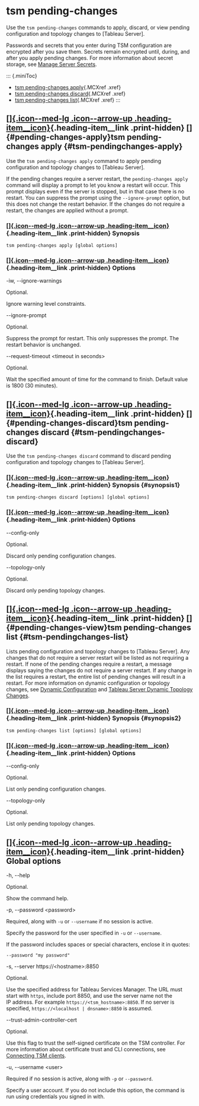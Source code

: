 

tsm pending-changes
===================
Use the `tsm pending-changes` commands to apply, discard, or view
pending configuration and topology changes to [Tableau
Server].

Passwords and secrets that you enter during TSM configuration are
encrypted after you save them. Secrets remain encrypted until, during,
and after you apply pending changes. For more information about secret
storage, see [Manage Server
Secrets](https://help.tableau.com/current/server/en-us/security_secret_storage.htm#Understa).

::: {.miniToc}
-   [tsm pending-changes
    apply](https://help.tableau.com/current/server/en-us/cli_pending-changes.htm#pending-changes-apply){.MCXref
    .xref}
-   [tsm pending-changes
    discard](https://help.tableau.com/current/server/en-us/cli_pending-changes.htm#pending-changes-discard){.MCXref
    .xref}
-   [tsm pending-changes
    list](https://help.tableau.com/current/server/en-us/cli_pending-changes.htm#pending-changes-view){.MCXref
    .xref}
:::

<div>

[[]{.icon--med-lg .icon--arrow-up .heading-item__icon}](https://help.tableau.com/current/server/en-us/cli_pending-changes.htm#){.heading-item__link .print-hidden} []{#pending-changes-apply}tsm pending-changes apply {#tsm-pendingchanges-apply}
----------------------------------------------------------------------------------------------------------------------------------------------------------------------------------------------------------------------

</div>

Use the `tsm pending-changes apply` command to apply pending
configuration and topology changes to [Tableau
Server].

If the pending changes require a server restart, the
`pending-changes apply` command will display a prompt to let you know a
restart will occur. This prompt displays even if the server is stopped,
but in that case there is no restart. You can suppress the prompt using
the `--ignore-prompt` option, but this does not change the restart
behavior. If the changes do not require a restart, the changes are
applied without a prompt.

<div>

### [[]{.icon--med-lg .icon--arrow-up .heading-item__icon}](https://help.tableau.com/current/server/en-us/cli_pending-changes.htm#){.heading-item__link .print-hidden} Synopsis

</div>

`tsm pending-changes apply [global options]`

<div>

### [[]{.icon--med-lg .icon--arrow-up .heading-item__icon}](https://help.tableau.com/current/server/en-us/cli_pending-changes.htm#){.heading-item__link .print-hidden} Options

</div>

-iw, \--ignore-warnings

Optional.

Ignore warning level constraints.

\--ignore-prompt

Optional.

Suppress the prompt for restart. This only suppresses the prompt. The
restart behavior is unchanged.

\--request-timeout \<timeout in seconds\>

Optional.

Wait the specified amount of time for the command to finish. Default
value is 1800 (30 minutes).

<div>

[[]{.icon--med-lg .icon--arrow-up .heading-item__icon}](https://help.tableau.com/current/server/en-us/cli_pending-changes.htm#){.heading-item__link .print-hidden} []{#pending-changes-discard}tsm pending-changes discard {#tsm-pendingchanges-discard}
--------------------------------------------------------------------------------------------------------------------------------------------------------------------------------------------------------------------------

</div>

Use the `tsm pending-changes discard` command to discard pending
configuration and topology changes to [Tableau
Server].

<div>

### [[]{.icon--med-lg .icon--arrow-up .heading-item__icon}](https://help.tableau.com/current/server/en-us/cli_pending-changes.htm#){.heading-item__link .print-hidden} Synopsis {#synopsis1}

</div>

`tsm pending-changes discard [options] [global options]`

<div>

### [[]{.icon--med-lg .icon--arrow-up .heading-item__icon}](https://help.tableau.com/current/server/en-us/cli_pending-changes.htm#){.heading-item__link .print-hidden} Options

</div>

\--config-only

Optional.

Discard only pending configuration changes.

\--topology-only

Optional.

Discard only pending topology changes.

<div>

[[]{.icon--med-lg .icon--arrow-up .heading-item__icon}](https://help.tableau.com/current/server/en-us/cli_pending-changes.htm#){.heading-item__link .print-hidden} []{#pending-changes-view}tsm pending-changes list {#tsm-pendingchanges-list}
--------------------------------------------------------------------------------------------------------------------------------------------------------------------------------------------------------------------

</div>

Lists pending configuration and topology changes to [Tableau
Server]. Any changes that do not require a server
restart will be listed as not requiring a restart. If none of the
pending changes require a restart, a message displays saying the changes
do not require a server restart. If any change in the list requires a
restart, the entire list of pending changes will result in a restart.
For more information on dynamic configuration or topology changes, see
[Dynamic
Configuration](https://help.tableau.com/current/server/en-us/whatsnew_server.htm#dynamic-config-20-2) and [Tableau Server Dynamic Topology
Changes](https://help.tableau.com/current/server/en-us/server_process_hot_topo.htm).

<div>

### [[]{.icon--med-lg .icon--arrow-up .heading-item__icon}](https://help.tableau.com/current/server/en-us/cli_pending-changes.htm#){.heading-item__link .print-hidden} Synopsis {#synopsis2}

</div>

`tsm pending-changes list [options] [global options]`

<div>

### [[]{.icon--med-lg .icon--arrow-up .heading-item__icon}](https://help.tableau.com/current/server/en-us/cli_pending-changes.htm#){.heading-item__link .print-hidden} Options

</div>

\--config-only

Optional.

List only pending configuration changes.

\--topology-only

Optional.

List only pending topology changes.

<div>

[[]{.icon--med-lg .icon--arrow-up .heading-item__icon}](https://help.tableau.com/current/server/en-us/cli_pending-changes.htm#){.heading-item__link .print-hidden} Global options
---------------------------------------------------------------------------------------------------------------------------------------------------------------------------------

</div>

-h, \--help

Optional.

Show the command help.

-p, \--password \<password\>

Required, along with `-u` or `--username` if no session is active.

Specify the password for the user specified in `-u` or `--username`.

If the password includes spaces or special characters, enclose it in
quotes:

`--password "my password"`

-s, \--server https://\<hostname\>:8850

Optional.

Use the specified address for Tableau Services Manager. The URL must
start with `https`, include port 8850, and use the server name not the
IP address. For example `https://<tsm_hostname>:8850`. If no server is
specified, `https://<localhost | dnsname>:8850` is assumed.

\--trust-admin-controller-cert

Optional.

Use this flag to trust the self-signed certificate on the
TSM controller. For more information about certificate trust and
CLI connections, see [Connecting
TSM clients](https://help.tableau.com/current/server/en-us/tsm_overview.htm#Connecti).

-u, \--username \<user\>

Required if no session is active, along with `-p` or `--password`.

Specify a user account. If you do not include this option, the command
is run using credentials you signed in with.
